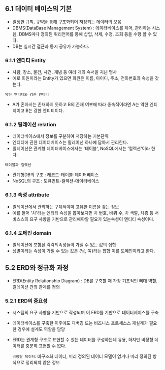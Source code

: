 ## 6.1 데이터 베이스의 기본

- 일정한 규칙, 규약을 통해 구조화되어 저장되는 데이터의 모음
- DBMS(DataBase Management System) : 데이터베이스를 제어, 관리하는 시스템, DBMS마다 정의된 쿼리언어를 통해 삽입, 삭제, 수정, 조회 등을 수행 할 수 있다.
- DB는 실시간 접근과 동시 공유가 가능하다.


### 6.1.1 엔티티 Entity
- 사람, 장소, 물건, 사건, 개념 등 여러 개의 속서을 지닌 명사
- 예로 회원이라는 Entity가 있으면 회원은 이름, 아이디, 주소, 전화번호의 속성을 갖는다.

`약한 엔티티와 강한 엔티티`
- A가 혼자서는 존재하지 못하고 B의 존재 여부에 따라 종속적이라면 A는 약한 엔티티이고 B는 강한 엔티티이다.

### 6.1.2 릴레이션 relation
- 데이터베이스에서 정보를 구분하여 저장하는 기본단위
- 엔티티에 관한 데이터베이스는 릴레이션 하나에 담아서 관리한다.
- 릴레이션은 관계형 데이터베이스에서는 '테이블', NoSQL에서는 '컬렉션'이라 한다.

`테이블과 컬렉션`
- 관계형DB의 구조 : 레코드-테이블-데이터베이스
- NoSQL의 구조 : 도큐먼트-컬렉션-데이터베이스

### 6.1.3 속성 attribute
- 릴레이션에서 관리하는 구체적이며 고유한 이름을 갖는 정보
- 예를 들어 '차'라는 엔티티 속성을 뽑아보자면 차 번호, 바퀴 수, 차 색깔, 차종 등 서비스스의 요구 사항을 기반으로 관리해야할 필요가 있는속성이 엔티티 속성이다.

### 6.1.4 도메인 domain
- 릴레이션에 포함된 각각의속성들이 가질 수 있는 값의 집합
- 성별이라는 속성이 가질 수 있는 값은 {남, 여}라는 집합 이를 도메인이라고 한다.


## 5.2 ERD와 정규화 과정
- ERD(Entity Relationship Diagram) : DB를 구축할 때 가장 기초적인 뼈대 역할, 릴레이션 간의 관계를 정의

### 5.2.1 ERD의 중요성 
- 시스템의 요구 사항을 기반으로 작성되며 이 ERD를 기반으로 데이터베이스를 구축
- 데이터베이스를 구축한 이후에도 디버깅 또는 비즈니스 프로세스스 재설계가 필요한 경우에 설계도 역할을 담당
- ERD는 관계형 구조로 표현할 수 있는 데이터를 구성하는데 유용, 하지만 비정형 데이터를 충분히 표현할 수 없다.

  `비정형 데이터`: 비구조화 데이터, 미리 정의된 데이터 모델이 없거나 미리 정의된 방식으로 정리되지 않은 정보
